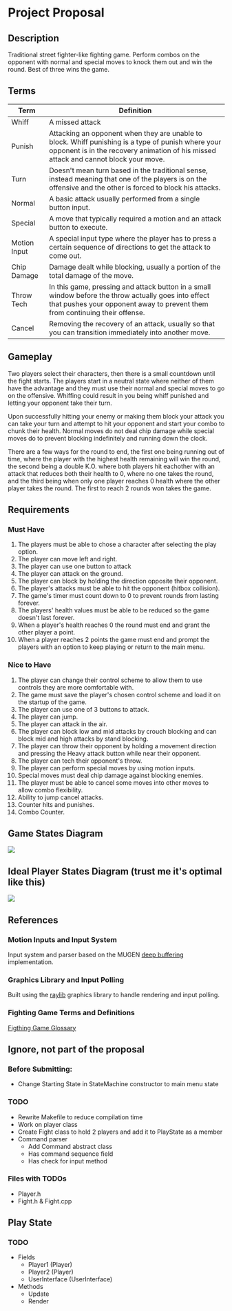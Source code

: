 # Project Proposal

## Description

Traditional street fighter-like fighting game. Perform combos on the opponent with normal and special moves to knock them out and win the round. Best of three wins the game.

## Terms

| Term         | Definition                                                                                                                                                                                 |
| ------------ | ------------------------------------------------------------------------------------------------------------------------------------------------------------------------------------------ |
| Whiff        | A missed attack                                                                                                                                                                            |
| Punish       | Attacking an opponent when they are unable to block. Whiff punishing is a type of punish where your opponent is in the recovery animation of his missed attack and cannot block your move. |
| Turn         | Doesn't mean turn based in the traditional sense, instead meaning that one of the players is on the offensive and the other is forced to block his attacks.                                |
| Normal       | A basic attack usually performed from a single button input.                                                                                                                               |
| Special      | A move that typically required a motion and an attack button to execute.                                                                                                                   |
| Motion Input | A special input type where the player has to press a certain sequence of directions to get the attack to come out.                                                                         |
| Chip Damage  | Damage dealt while blocking, usually a portion of the total damage of the move.                                                                                                            |
| Throw Tech   | In this game, pressing and attack button in a small window before the throw actually goes into effect that pushes your opponent away to prevent them from continuing their offense.        |
| Cancel       | Removing the recovery of an attack, usually so that you can transition immediately into another move.                                                                                      |

## Gameplay

Two players select their characters, then there is a small countdown until the fight starts. The players start in a neutral state where neither of them have the advantage and they must use their normal and special moves to go on the offensive. Whiffing could result in you being whiff punished and letting your opponent take their turn.

Upon successfully hitting your enemy or making them block your attack you can take your turn and attempt to hit your opponent and start your combo to chunk their health. Normal moves do not deal chip damage while special moves do to prevent blocking indefinitely and running down the clock.

There are a few ways for the round to end, the first one being running out of time, where the player with the highest health remaining will win the round, the second being a double K.O. where both players hit eachother with an attack that reduces both their health to 0, where no one takes the round, and the third being when only one player reaches 0 health where the other player takes the round. The first to reach 2 rounds won takes the game.

## Requirements

### Must Have

1.  The players must be able to chose a character after selecting the play option.
2.  The player can move left and right.
3.  The player can use one button to attack
4.  The player can attack on the ground.
5.  The player can block by holding the direction opposite their opponent.
6.  The player's attacks must be able to hit the opponent (hitbox collision).
7.  The game's timer must count down to 0 to prevent rounds from lasting forever.
8.  The players' health values must be able to be reduced so the game doesn't last forever.
9.  When a player's health reaches 0 the round must end and grant the other player a point.
10. When a player reaches 2 points the game must end and prompt the players with an option to keep playing or return to the main menu.

### Nice to Have

1.  The player can change their control scheme to allow them to use controls they are more comfortable with.
2.  The game must save the player's chosen control scheme and load it on the startup of the game.
3.  The player can use one of 3 buttons to attack.
4.  The player can jump.
5.  The player can attack in the air.
6.  The player can block low and mid attacks by crouch blocking and can block mid and high attacks by stand blocking.
7.  The player can throw their opponent by holding a movement direction and pressing the Heavy attack button while near their opponent.
8.  The player can tech their opponent's throw.
9.  The player can perform special moves by using motion inputs.
10. Special moves must deal chip damage against blocking enemies.
11. The player must be able to cancel some moves into other moves to allow combo flexibility.
12. Ability to jump cancel attacks.
13. Counter hits and punishes.
14. Combo Counter.

## Game States Diagram

[![](https://mermaid.ink/img/pako:eNqNVMlOwzAQ_RXLR9ReOEZVJRYBPZQWekCCcDDOEFtt7MpxKlVV_x0vNbGToJBL4pn33qzOCVNZAM5wrYmGe05KRarp4ToXyDwfV59oOp2jJeFiCaLZWJB3JSYHMuBceKcT60BO3jXghh1QzaVAsxllklOYz4PQYBIB30L6UpZwx4giVIPyZp9GhvwJCrTekeOYxmpvP-u2jIh_8Y1J2Pwj1kvDdVxeL8IftbaMwbosayEeSQXuHGUVW8fF_WwSTjS5FvHAS6ZvFRGUGcjw5OLpvcpGFAuhlYyWKDwdpyO4ABdsim49LTBkMoD8TdKC16SpIUzyiWtvGGN188u8Bb1JMUG2U-hZarQ6gBpTsmCLCzp2B0FZIefqlhqlm_Ykzh7dlGaiKTGNM1xDchH-J-LueHCf-3vTW-bT8Db4O3EpnjIiStOfLRy_uOmqVKiWFWjGRYl4sU0iuhee4ApURXhh_lwuRI41A9M_nJnPgqhtjnNhcaTRcnMUFGdaNTDBSjYlw9k32dXm1OyL9rf3a90T8S5lOJ9_AF6dmhE?type=png)](https://mermaid.live/edit#pako:eNqNVMlOwzAQ_RXLR9ReOEZVJRYBPZQWekCCcDDOEFtt7MpxKlVV_x0vNbGToJBL4pn33qzOCVNZAM5wrYmGe05KRarp4ToXyDwfV59oOp2jJeFiCaLZWJB3JSYHMuBceKcT60BO3jXghh1QzaVAsxllklOYz4PQYBIB30L6UpZwx4giVIPyZp9GhvwJCrTekeOYxmpvP-u2jIh_8Y1J2Pwj1kvDdVxeL8IftbaMwbosayEeSQXuHGUVW8fF_WwSTjS5FvHAS6ZvFRGUGcjw5OLpvcpGFAuhlYyWKDwdpyO4ABdsim49LTBkMoD8TdKC16SpIUzyiWtvGGN188u8Bb1JMUG2U-hZarQ6gBpTsmCLCzp2B0FZIefqlhqlm_Ykzh7dlGaiKTGNM1xDchH-J-LueHCf-3vTW-bT8Db4O3EpnjIiStOfLRy_uOmqVKiWFWjGRYl4sU0iuhee4ApURXhh_lwuRI41A9M_nJnPgqhtjnNhcaTRcnMUFGdaNTDBSjYlw9k32dXm1OyL9rf3a90T8S5lOJ9_AF6dmhE)

## Ideal Player States Diagram (trust me it's optimal like this)

[![](https://mermaid.ink/img/pako:eNqllkuP2jAQgP8KsrSXClA2AcJGK6TSqqoqbQ8FaaUtPViJl0SQODLObiniv9d5kfGLUJUT9nwznlfGPqGQRgQF6MAxJ58TvGU4Hb25m2wgfj8__BqMRovBd1JwhverkqklcKdCnugbSUnGq52DBfrIOQ53SbZtqZqTdS0nKroGqubu7i72BtCZKkD1qFMt0-VLhrMwFsTjYxjTJCSLRXsATIyKQ0YzVSp8oewds-gZ73cgNiu-FCH_C_-J0SKM2yT1wN-KNAe1uMHwck-7EvRoiBTBbKiBX_NAi_oaLIfcT0oxmPBOQRJ0QZWic8vVbSOTWlc14hubqqSFJcaLXEm0KoHum1pQPRe2VGNLNa_izSd2I91UGdBaB1xkckLBvLhCaM5bqiKGAG7nhWEKqLNEK1gNrI95b7EA2QmhegmtY0bf1XZUoXqtdyHc1zMCTJs-uzocCIFYYRwtYug6DVuTMH5OsqixCc-DLslt2vlgoBWL_6FQCgxKFhOWNpMTq8vPeoqlKllyfGEsSdblamNYeAn8QUIxj9nRqiABxuCkGLVbvJqgK15k4ATDFa5iFmtfE95vS4dMzwGZqjnZC8vbAipqCBqilLAUJ5F4JlWV3SAeCw83KBB_I8x2G7TJzoLDBaerYxaigLOCDJG4cLYxCl7x_iBWRR51b6wWyXH2Qml6gcQaBSf0GwWudz_2fc-5d9yp9-DM3OkQHcW2O_Ynrut7nufM5vOJ75-H6E9lwhk_uFN_PpvMHN_zZxPHGyISJZyyp_qRF9LsNdmi81_3VSGf?type=png)](https://mermaid.live/edit#pako:eNqllkuP2jAQgP8KsrSXClA2AcJGK6TSqqoqbQ8FaaUtPViJl0SQODLObiniv9d5kfGLUJUT9nwznlfGPqGQRgQF6MAxJ58TvGU4Hb25m2wgfj8__BqMRovBd1JwhverkqklcKdCnugbSUnGq52DBfrIOQ53SbZtqZqTdS0nKroGqubu7i72BtCZKkD1qFMt0-VLhrMwFsTjYxjTJCSLRXsATIyKQ0YzVSp8oewds-gZ73cgNiu-FCH_C_-J0SKM2yT1wN-KNAe1uMHwck-7EvRoiBTBbKiBX_NAi_oaLIfcT0oxmPBOQRJ0QZWic8vVbSOTWlc14hubqqSFJcaLXEm0KoHum1pQPRe2VGNLNa_izSd2I91UGdBaB1xkckLBvLhCaM5bqiKGAG7nhWEKqLNEK1gNrI95b7EA2QmhegmtY0bf1XZUoXqtdyHc1zMCTJs-uzocCIFYYRwtYug6DVuTMH5OsqixCc-DLslt2vlgoBWL_6FQCgxKFhOWNpMTq8vPeoqlKllyfGEsSdblamNYeAn8QUIxj9nRqiABxuCkGLVbvJqgK15k4ATDFa5iFmtfE95vS4dMzwGZqjnZC8vbAipqCBqilLAUJ5F4JlWV3SAeCw83KBB_I8x2G7TJzoLDBaerYxaigLOCDJG4cLYxCl7x_iBWRR51b6wWyXH2Qml6gcQaBSf0GwWudz_2fc-5d9yp9-DM3OkQHcW2O_Ynrut7nufM5vOJ75-H6E9lwhk_uFN_PpvMHN_zZxPHGyISJZyyp_qRF9LsNdmi81_3VSGf)

## References

### Motion Inputs and Input System

Input system and parser based on the MUGEN [deep buffering](https://mugen-net.work/wiki/index.php?title=Deep_Buffering#Algorithm) implementation.

### Graphics Library and Input Polling

Built using the [raylib](https://www.raylib.com) graphics library to handle rendering and input polling.

### Fighting Game Terms and Definitions

[Figthing Game Glossary](https://glossary.infil.net/)

## Ignore, not part of the proposal

### Before Submitting:

- Change Starting State in StateMachine constructor to main menu state

### TODO

- Rewrite Makefile to reduce compilation time
- Work on player class
- Create Fight class to hold 2 players and add it to PlayState as a member
- Command parser
  - Add Command abstract class
  - Has command sequence field
  - Has check for input method

### Files with TODOs

- Player.h
- Fight.h & Fight.cpp

## Play State

### TODO

- Fields
  - Player1 (Player)
  - Player2 (Player)
  - UserInterface (UserInterface)
- Methods
  - Update
  - Render
